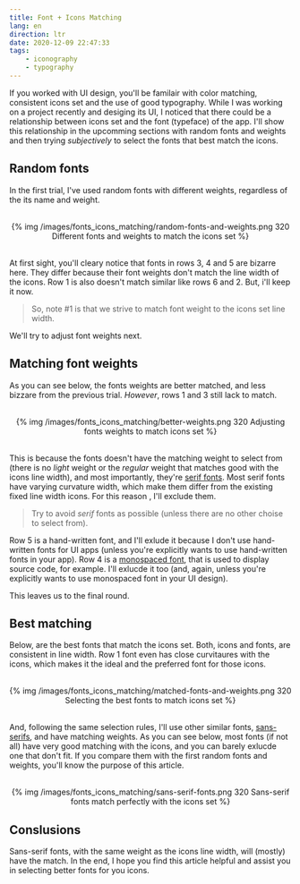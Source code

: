 ```yaml
---
title: Font + Icons Matching
lang: en
direction: ltr
date: 2020-12-09 22:47:33
tags:
	- iconography
	- typography
---
```


If you worked with UI design, you'll be familair with color matching, consistent icons set and the use of good typography.
While I was working on a project recently and desiging its UI, I noticed that there could be a relationship between icons set and the font (typeface) of the app. I'll show this relationship in the upcomming sections with random fonts and weights and then trying _subjectively_ to select the fonts that best match the icons.

## Random fonts

In the first trial, I've used random fonts with different weights, regardless of the its name and weight.

<br>
<center>
{% img /images/fonts_icons_matching/random-fonts-and-weights.png 320 Different fonts and weights to match the icons set %}
</center>
<br>

At first sight, you'll cleary notice that fonts in rows 3, 4 and 5 are bizarre here. They differ because their font weights don't match the line width of the icons. Row 1 is also doesn't match similar like rows 6 and 2. But, i'll keep it now.

> So, note #1 is that we strive to match font weight to the icons set line width.

We'll try to adjust font weights next.


## Matching font weights

As you can see below, the fonts weights are better matched, and less bizzare from the previous trial. _However_, rows 1 and 3 still lack to match. 

<br>
<center>
{% img /images/fonts_icons_matching/better-weights.png 320 Adjusting fonts weights to match icons set %}
</center>
<br>


This is because the fonts doesn't have the matching weight to select from (there is no _light_ weight or the _regular_ weight that matches good with the icons line width), and most importantly, they're [serif fonts](https://en.wikipedia.org/wiki/Serif). Most serif fonts have varying curvature width, which make them differ from the existing fixed line width icons.
For this reason , I'll exclude them. 

> Try to avoid _serif_ fonts as possible (unless there are no other choise to select from).

Row 5 is a hand-written font, and I'll exlude it because I don't use hand-written fonts for UI apps (unless you're explicitly wants to use hand-written fonts in your app).
Row 4 is a [monospaced font](https://en.wikipedia.org/wiki/Monospaced_font), that is used to display source code, for example. I'll exlucde it too (and, again, unless you're explicitly wants to use monospaced font in your UI design).

This leaves us to the final round.


## Best matching

Below, are the best fonts that match the icons set. Both, icons and fonts, are consistent in line width. Row 1 font even has close curvitaures with the icons, which makes it the ideal and the preferred font for those icons.

<br>
<center>
{% img /images/fonts_icons_matching/matched-fonts-and-weights.png 320 Selecting the best fonts to match icons set %}
</center>
<br>

And, following the same selection rules, I'll use other similar fonts, [sans-serifs](https://en.wikipedia.org/wiki/Sans-serif), and have matching weights. As you can see below, most fonts (if not all) have very good matching with the icons, and you can barely exlucde one that don't fit. If you compare them with the first random fonts and weights, you'll know the purpose of this article.

<br>
<center>
{% img /images/fonts_icons_matching/sans-serif-fonts.png 320 Sans-serif fonts match perfectly with the icons set %}
</center>


## Conslusions

Sans-serif fonts, with the same weight as the icons line width, will (mostly) have the match.
In the end, I hope you find this article helpful and assist you in selecting better fonts for you icons.
